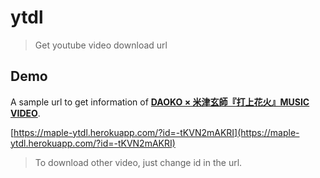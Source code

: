 # ytdl

> Get youtube video download url

## Demo

A sample url to get information of **[DAOKO × 米津玄師『打上花火』MUSIC VIDEO](https://www.youtube.com/watch?v=-tKVN2mAKRI)**.

[https://maple-ytdl.herokuapp.com/?id=-tKVN2mAKRI](https://maple-ytdl.herokuapp.com/?id=-tKVN2mAKRI)

> To download other video, just change id in the url.
